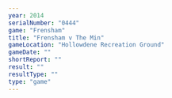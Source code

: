 ```yaml
---
year: 2014
serialNumber: "0444" 
game: "Frensham"
title: "Frensham v The Min"
gameLocation: "Hollowdene Recreation Ground"
gameDate: ""
shortReport: ""
result: ""
resultType: ""
type: "game"
---
```

